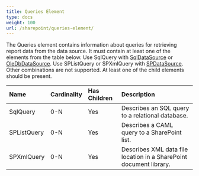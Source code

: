 ```yaml
---
title: Queries Element
type: docs
weight: 100
url: /sharepoint/queries-element/
---
```


The Queries element contains information about queries for retrieving report data from the data source. It must contain at least one of the elements from the table below. Use SqlQuery with [SqlDataSource](/words/sharepoint/sqldatasource-element-html/) or [OleDbDataSource](/words/sharepoint/oledbdatasource-element-html/). Use SPListQuery or SPXmlQuery with [SPDataSource](/words/sharepoint/spdatasource-element-html/). Other combinations are not supported. At least one of the child elements should be present.

|**Name**|**Cardinality**|**Has Children**|**Description**|
| :- | :- | :- | :- |
|SqlQuery|0-N|Yes|Describes an SQL query to a relational database.|
|SPListQuery|0-N|Yes|Describes a CAML query to a SharePoint list.|
|SPXmlQuery|0-N|Yes|Describes XML data file location in a SharePoint document library.|

